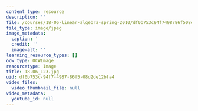```yaml
---
content_type: resource
description: ''
file: /courses/18-06-linear-algebra-spring-2010/df0b753c94f7498786f508d2de12bfa4_18.06_L23.jpg
file_type: image/jpeg
image_metadata:
  caption: ''
  credit: ''
  image-alt: ''
learning_resource_types: []
ocw_type: OCWImage
resourcetype: Image
title: 18.06_L23.jpg
uid: df0b753c-94f7-4987-86f5-08d2de12bfa4
video_files:
  video_thumbnail_file: null
video_metadata:
  youtube_id: null
---
```

